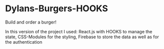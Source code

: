 # Dylans-Burgers-HOOKS
Build and order a burger!
 
 
 In this version of the project I used: 
 React.js with HOOKS to manage the state, CSS-Modules for the styling, Firebase to store the data as well as for the authentication
